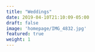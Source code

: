 ```yaml
---
title: "Weddings"
date: 2019-04-10T21:10:09-05:00
draft: false
image: 'homepage/IMG_4832.jpg'
featured: true
weight: 1
---
```



